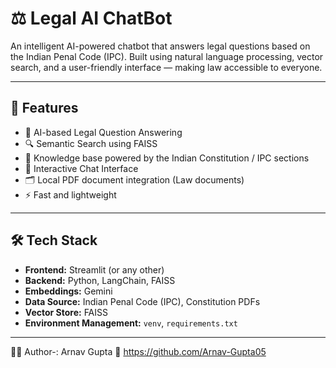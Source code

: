 # ⚖️ Legal AI ChatBot

An intelligent AI-powered chatbot that answers legal questions based on the Indian Penal Code (IPC). Built using natural language processing, vector search, and a user-friendly interface — making law accessible to everyone.

---

## 🚀 Features

- 🧠 AI-based Legal Question Answering
- 🔍 Semantic Search using FAISS
- 📄 Knowledge base powered by the Indian Constitution / IPC sections
- 💬 Interactive Chat Interface
- 🗂️ Local PDF document integration (Law documents)
- ⚡ Fast and lightweight

---

## 🛠️ Tech Stack

- **Frontend:** Streamlit (or any other)
- **Backend:** Python, LangChain, FAISS
- **Embeddings:** Gemini
- **Data Source:** Indian Penal Code (IPC), Constitution PDFs
- **Vector Store:** FAISS
- **Environment Management:** `venv`, `requirements.txt`

---

👨‍💻 Author-: Arnav Gupta
🔗 https://github.com/Arnav-Gupta05


